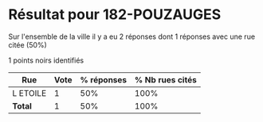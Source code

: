 # Résultat pour 182-POUZAUGES

Sur l'ensemble de la ville il y a eu 2 réponses dont 1 réponses avec une rue citée (50%)

1 points noirs identifiés

| Rue | Vote | % réponses | % Nb rues cités|
|-----|------|------------|----------------|
| L ETOILE | 1 | 50% | 100%|
| **Total** | 1 | 50% | 100%|
